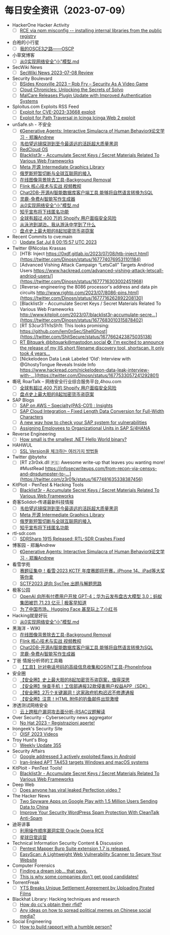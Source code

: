 # 每日安全资讯（2023-07-09）

- HackerOne Hacker Activity
  - [ ] [RCE via npm misconfig -- installing internal libraries from the public registry](https://hackerone.com/reports/1374507)
- 白袍的小行星
  - [ ] [我的OSCE3之路——OSCP](https://www.red-team.tips/post/PH4FLZcxu/)
- 小草窝博客
  - [ ] [从0实现网络安全“小”模型.md](https://x.hacking8.com/post-456.html)
- SecWiki News
  - [ ] [SecWiki News 2023-07-08 Review](http://www.sec-wiki.com/?2023-07-08)
- Security Boulevard
  - [ ] [BSides Knoxville 2023 – Rob Fry – Security As A Video Game](https://securityboulevard.com/2023/07/bsides-knoxville-2023-rob-fry-security-as-a-video-game/)
  - [ ] [Cloud Chronicles: Unlocking the Secrets of Solvo](https://securityboulevard.com/2023/07/cloud-chronicles-unlocking-the-secrets-of-solvo/)
  - [ ] [MalCare Releases Plugin Update with Improved Authentication Systems](https://securityboulevard.com/2023/07/malcare-releases-plugin-update-with-improved-authentication-systems/)
- Sploitus.com Exploits RSS Feed
  - [ ] [Exploit for CVE-2023-33668 exploit](https://sploitus.com/exploit?id=42F0E8F9-6595-5F30-A753-678D6BCD75DD&utm_source=rss&utm_medium=rss)
  - [ ] [Exploit for Path Traversal in Icinga Icinga Web 2 exploit](https://sploitus.com/exploit?id=77E8F6F6-25D8-5E4E-A59A-04DCCE8CEE69&utm_source=rss&utm_medium=rss)
- unSafe.sh - 不安全
  - [ ] [《Generative Agents: Interactive Simulacra of Human Behavior》论文学习 - 郑瀚Andrew](https://buaq.net/go-171531.html)
  - [ ] [韦伯望远镜探测到至今最遥远的活跃超大质量黑洞](https://buaq.net/go-171532.html)
  - [ ] [RedCloud OS](https://buaq.net/go-171530.html)
  - [ ] [Blacklist3r - Accumulate Secret Keys / Secret Materials Related To Various Web Frameworks](https://buaq.net/go-171529.html)
  - [ ] [Meta 开源 Intermediate Graphics Library](https://buaq.net/go-171527.html)
  - [ ] [俄罗斯短暂切断与全球互联网的接入](https://buaq.net/go-171528.html)
  - [ ] [在线图像背景除去工具-Background Removal](https://buaq.net/go-171522.html)
  - [ ] [Flink 核心技术与实战 视频教程](https://buaq.net/go-171523.html)
  - [ ] [Chat2DB-开源AI智能数据库客户端工具 能够将自然语言转换为SQL](https://buaq.net/go-171524.html)
  - [ ] [灵鹿-免费Ai智能写作生成器](https://buaq.net/go-171525.html)
  - [ ] [从0实现网络安全“小”模型.md](https://buaq.net/go-171521.html)
  - [ ] [知乎宣布将下线匿名功能](https://buaq.net/go-171519.html)
  - [ ] [全球有超过 400 万的 Shopify 用户面临安全风险](https://buaq.net/go-171516.html)
  - [ ] [从泳池到湖泊，我从游泳中学到了什么](https://buaq.net/go-171518.html)
  - [ ] [盘点史上最大胆的8起加密货币盗窃案](https://buaq.net/go-171517.html)
- Recent Commits to cve:main
  - [ ] [Update Sat Jul  8 00:15:57 UTC 2023](https://github.com/trickest/cve/commit/9d96e70e4cb40666c929d995df3db89faa10c251)
- Twitter @Nicolas Krassas
  - [ ] [HTB: Inject https://0xdf.gitlab.io/2023/07/08/htb-inject.html](https://twitter.com/Dinosn/status/1677740769531101184)
  - [ ] [Advanced Vishing Attack Campaign “LetsCall” Targets Andriod Users https://www.hackread.com/advanced-vishing-attack-letscall-andriod-users/](https://twitter.com/Dinosn/status/1677716303002451968)
  - [ ] [Reverse-engineering the 8086 processor's address and data pin circuits http://www.righto.com/2023/07/8086-pins.html](https://twitter.com/Dinosn/status/1677716262892208130)
  - [ ] [Blacklist3r - Accumulate Secret Keys / Secret Materials Related To Various Web Frameworks http://www.kitploit.com/2023/07/blacklist3r-accumulate-secre...](https://twitter.com/Dinosn/status/1677683010315878402)
  - [ ] [RT S3cur3Th1sSh1t: This looks promising: https://github.com/lem0nSec/ShellGhost](https://twitter.com/ShitSecure/status/1677662423875035138)
  - [ ] [RT Bitquark @bitquark@mastodon.social ✪: I'm excited to announce the release of my IIS short filename discovery tool, shortscan. It only took 4 years...](https://twitter.com/bitquark/status/1677647450989838338)
  - [ ] [Nickelodeon Data Leak Labeled ‘Old’: Interview with @GhostyTongue Reveals Inside Info https://www.hackread.com/nickelodeon-data-leak-interview-with-...](https://twitter.com/Dinosn/status/1677533057241292801)
- 嘶吼 RoarTalk – 网络安全行业综合服务平台,4hou.com
  - [ ] [全球有超过 400 万的 Shopify 用户面临安全风险](https://www.4hou.com/posts/XXkV)
  - [ ] [盘点史上最大胆的8起加密货币盗窃案](https://www.4hou.com/posts/EX6l)
- SAP Blogs
  - [ ] [SAP on AWS – Specialty(PAS-C01) : Insights](https://blogs.sap.com/2023/07/08/sap-on-aws-specialtypas-c01-insights/)
  - [ ] [SAP Cloud Integration – Fixed Length Data Conversion for Full-Width Characters](https://blogs.sap.com/2023/07/08/sap-cloud-integration-fixed-length-data-conversion-for-full-width-characters/)
  - [ ] [A new way how to check your SAP system for vulnerabilities](https://blogs.sap.com/2023/07/08/a-new-way-how-to-check-your-sap-system-for-vulnerabilities/)
  - [ ] [Assigning Employees to Organizational Units in SAP S/4HANA](https://blogs.sap.com/2023/07/08/assigning-employees-to-organizational-units-in-sap-s-4hana/)
- Reverse Engineering
  - [ ] [How small is the smallest .NET Hello World binary?](https://www.reddit.com/r/ReverseEngineering/comments/14uhz0h/how_small_is_the_smallest_net_hello_world_binary/)
- HAHWUL
  - [ ] [SSL Version을 체크하는 여러가지 방법들](https://www.hahwul.com/2023/07/08/various-ways-to-check-ssl-version-of-a-server/)
- Twitter @bytehx
  - [ ] [RT z3r0xk.dll 🇵🇸: Awesome write-up that leaves you wanting more! #MustRead https://infosecwriteups.com/from-recon-via-censys-and-dnsdumpster-to-...](https://twitter.com/z3r01k/status/1677481635338387456)
- KitPloit - PenTest & Hacking Tools
  - [ ] [Blacklist3r - Accumulate Secret Keys / Secret Materials Related To Various Web Frameworks](http://www.kitploit.com/2023/07/blacklist3r-accumulate-secret-keys.html)
- 奇客Solidot–传递最新科技情报
  - [ ] [韦伯望远镜探测到至今最遥远的活跃超大质量黑洞](https://www.solidot.org/story?sid=75460)
  - [ ] [Meta 开源 Intermediate Graphics Library](https://www.solidot.org/story?sid=75459)
  - [ ] [俄罗斯短暂切断与全球互联网的接入](https://www.solidot.org/story?sid=75458)
  - [ ] [知乎宣布将下线匿名功能](https://www.solidot.org/story?sid=75457)
- rtl-sdr.com
  - [ ] [SDRSharp 1915 Released: RTL-SDR Crashes Fixed](https://www.rtl-sdr.com/sdrsharp-1915-released-rtl-sdr-crashes-fixed/)
- 博客园 - 郑瀚Andrew
  - [ ] [《Generative Agents: Interactive Simulacra of Human Behavior》论文学习 - 郑瀚Andrew](https://www.cnblogs.com/LittleHann/p/17535142.html)
- 看雪学苑
  - [ ] [赛题征集中！看雪·2023 KCTF 年度赛即将开赛，iPhone 14、iPad等大奖等你拿](https://mp.weixin.qq.com/s?__biz=MjM5NTc2MDYxMw==&mid=2458509151&idx=1&sn=71edc218217a403c0bb562110919139e&chksm=b18eefd586f966c3e7b07b825ebad2c427ff9215414062dc9e0df34f6cacd368f07c455f5aa5&scene=58&subscene=0#rd)
  - [ ] [SCTF2023 逆向 SycTee 出题与解题思路](https://mp.weixin.qq.com/s?__biz=MjM5NTc2MDYxMw==&mid=2458509151&idx=2&sn=fdc3c8c7cf9cffa650e318517ea930dd&chksm=b18eefd586f966c3db818076dc02bc19be36cb96eb9b4c398df39e0c8c7900723773d8e9ed70&scene=58&subscene=0#rd)
- 极客公园
  - [ ] [OpenAI 向所有付费用户开放 GPT-4；华为云发布盘古大模型 3.0；蚂蚁集团被罚 71.23 亿元 | 极客早知道](https://mp.weixin.qq.com/s?__biz=MTMwNDMwODQ0MQ==&mid=2652999014&idx=1&sn=4fc42dcaef9c1071f7e3affbb91749fe&chksm=7e54f0d0492379c66d6887c2db72ef3128467a45686d7ef4665ad6f596e29f84e2aed58be47b&scene=58&subscene=0#rd)
  - [ ] [为了中国市场，Hugging Face 甚至玩上了小红书](https://mp.weixin.qq.com/s?__biz=MTMwNDMwODQ0MQ==&mid=2652999012&idx=1&sn=85b4744364e670923fc38e024468b32e&chksm=7e54f0d2492379c47f5f9dbdd18d2b7c98403c93fe1857f90b09f2ed3e07e3fae135de33ff48&scene=58&subscene=0#rd)
- Hacking就是好玩
  - [ ] [从0实现网络安全“小”模型.md](https://mp.weixin.qq.com/s?__biz=MzU2NzcwNTY3Mg==&mid=2247484879&idx=1&sn=0dfa97bf6bbd2a6828cdfa2941163cc8&chksm=fc986ce8cbefe5fe508e30c887f72ef4bb96501376035d8d216fe15c82104125aefb8d1de8c8&scene=58&subscene=0#rd)
- 黑海洋 - WIKI
  - [ ] [在线图像背景除去工具-Background Removal](https://blog.upx8.com/3675)
  - [ ] [Flink 核心技术与实战 视频教程](https://blog.upx8.com/3674)
  - [ ] [Chat2DB-开源AI智能数据库客户端工具 能够将自然语言转换为SQL](https://blog.upx8.com/3673)
  - [ ] [灵鹿-免费Ai智能写作生成器](https://blog.upx8.com/3672)
- 丁爸 情报分析师的工具箱
  - [ ] [【工具】针对电话号码的高级信息收集和OSINT工具-PhoneInfoga](https://mp.weixin.qq.com/s?__biz=MzI2MTE0NTE3Mw==&mid=2651137124&idx=1&sn=1a60dcc09530ad70a1cd24469ecfde05&chksm=f1af535ec6d8da488687b2e1302246dfd709777c4dd911907ad110e9a28d1f932a4d421ff615&scene=58&subscene=0#rd)
- 安全圈
  - [ ] [【安全圈】史上最大胆的8起加密货币盗窃案，值得深思](https://mp.weixin.qq.com/s?__biz=MzIzMzE4NDU1OQ==&mid=2652038994&idx=1&sn=552fadc8e02a9a1e62c1c1024b990f32&chksm=f36fcb12c4184204818000ee7d0f3230c45483cf3346581ee60d445269f868ba12b4a20e4f6e&scene=58&subscene=0#rd)
  - [ ] [【安全圈】快查手机！工信部通报32款侵害用户权益APP（SDK）](https://mp.weixin.qq.com/s?__biz=MzIzMzE4NDU1OQ==&mid=2652038994&idx=2&sn=d84187f90f62a7648efc6c137fc406bf&chksm=f36fcb12c4184204cae8f7ac71163585a936d439d8d09869e27d98b4000edffb3d99c1c2cb9a&scene=58&subscene=0#rd)
  - [ ] [【安全圈】2万个关键漏洞！这家政府机构迟迟不修遭通报](https://mp.weixin.qq.com/s?__biz=MzIzMzE4NDU1OQ==&mid=2652038994&idx=3&sn=48179ef3929a58dacea37166693ee4b1&chksm=f36fcb12c418420476133d5fa69d70f662600e907d51dcb3f596450137c32df7f1cc190d975b&scene=58&subscene=0#rd)
  - [ ] [【安全圈】注意！HTML 附件的钓鱼邮件出现激增](https://mp.weixin.qq.com/s?__biz=MzIzMzE4NDU1OQ==&mid=2652038994&idx=4&sn=30c63cd1bf216a2d4742337b5877cf43&chksm=f36fcb12c4184204013abcd1a7b2c75b43543e575182721ac925d6428845df1a2b0d664a1654&scene=58&subscene=0#rd)
- 渗透测试网络安全
  - [ ] [云上跨租户漏洞攻击面分析-RSAC议题解读](https://mp.weixin.qq.com/s?__biz=MzkwMTE4NDM5NA==&mid=2247486593&idx=1&sn=9657c2b166e696345fca82d40f171d9f&chksm=c0b9e264f7ce6b72f6ebd50793fbd0998a26258a059089a5f9c54ac54fc52613f373d35719dc&scene=58&subscene=0#rd)
- Over Security - Cybersecurity news aggregator
  - [ ] [No Hat 2023 – Registrazioni aperte!](https://www.hacklabg.net/convegni/no-hat-2023-registrazioni-aperte/)
- Irongeek's Security Site
  - [ ] [OISF 2023 Videos](https://www.irongeek.com/i.php?page=videos/oisf2023/mainlist)
- Troy Hunt's Blog
  - [ ] [Weekly Update 355](https://www.troyhunt.com/weekly-update-355/)
- Security Affairs
  - [ ] [Google addressed 3 actively exploited flaws in Android](https://securityaffairs.com/148286/mobile-2/android-actively-exploited-flaws-fixed.html)
  - [ ] [Iran-linked APT TA453 targets Windows and macOS systems](https://securityaffairs.com/148275/apt/ta453-malware-windows-macos.html)
- KitPloit - PenTest Tools!
  - [ ] [Blacklist3r - Accumulate Secret Keys / Secret Materials Related To Various Web Frameworks](http://www.kitploit.com/2023/07/blacklist3r-accumulate-secret-keys.html)
- Deep Web
  - [ ] [Does anyone has viral leaked Perfection video ?](https://www.reddit.com/r/deepweb/comments/14u00ow/does_anyone_has_viral_leaked_perfection_video/)
- The Hacker News
  - [ ] [Two Spyware Apps on Google Play with 1.5 Million Users Sending Data to China](https://thehackernews.com/2023/07/two-spyware-apps-on-google-play-with-15.html)
  - [ ] [Improve Your Security WordPress Spam Protection With CleanTalk Anti-Spam](https://thehackernews.com/2023/07/improve-your-security-wordpress-spam.html)
- 迪哥讲事
  - [ ] [利用操作顺序漏洞实现 Oracle Opera RCE](https://mp.weixin.qq.com/s?__biz=MzIzMTIzNTM0MA==&mid=2247490777&idx=1&sn=d2563c40b2cefc0e6494e2e4e3aa47b6&chksm=e8a616badfd19fac4d93f06d4bd8758025244cc8db5f794c477e01542408974d6ff14a628b3b&scene=58&subscene=0#rd)
  - [ ] [星球日常运营](https://mp.weixin.qq.com/s?__biz=MzIzMTIzNTM0MA==&mid=2247490777&idx=2&sn=873033bfa72609e8e3abf3949da27e9f&chksm=e8a616badfd19fac0f01397957715261a6be57b2179e34e108697f21e4a9f3617ff13612b047&scene=58&subscene=0#rd)
- Technical Information Security Content & Discussion
  - [ ] [Pentest Mapper Burp Suite extension 1.7 is released.](https://www.reddit.com/r/netsec/comments/14u5yhq/pentest_mapper_burp_suite_extension_17_is_released/)
  - [ ] [EasyScan: A Lightweight Web Vulnerability Scanner to Secure Your Website](https://www.reddit.com/r/netsec/comments/14ufxia/easyscan_a_lightweight_web_vulnerability_scanner/)
- Computer Forensics
  - [ ] [Finding a dream job... that pays.](https://www.reddit.com/r/computerforensics/comments/14ucwnw/finding_a_dream_job_that_pays/)
  - [ ] [This is why some companies don't get good candidates!](https://www.reddit.com/r/computerforensics/comments/14ttfir/this_is_why_some_companies_dont_get_good/)
- TorrentFreak
  - [ ] [YTS Breaks Unique Settlement Agreement by Uploading Pirated Films](https://torrentfreak.com/yts-breaks-unique-settlement-agreement-by-uploading-pirated-films-230708/)
- Blackhat Library: Hacking techniques and research
  - [ ] [How do cc's obtain their rfid?](https://www.reddit.com/r/blackhat/comments/14ueifz/how_do_ccs_obtain_their_rfid/)
  - [ ] [Any ideas on how to spread political memes on Chinese social media?](https://www.reddit.com/r/blackhat/comments/14ua8ui/any_ideas_on_how_to_spread_political_memes_on/)
- Social Engineering
  - [ ] [How to build rapport with a humble person?](https://www.reddit.com/r/SocialEngineering/comments/14u2prc/how_to_build_rapport_with_a_humble_person/)
